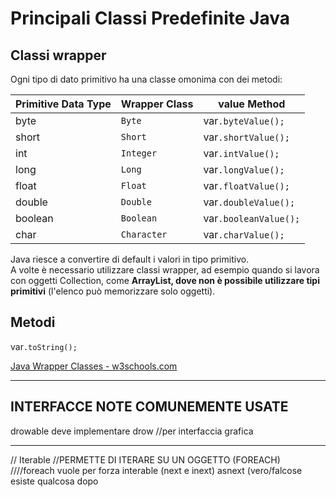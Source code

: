 # Principali Classi Predefinite Java

## Classi wrapper
Ogni tipo di dato primitivo ha una classe omonima con dei metodi:

Primitive Data Type | Wrapper Class | value Method
-----	| ----			| -
byte 	| `Byte`		| var`.byteValue();`
short 	| `Short`		| var`.shortValue();`
int 	| `Integer`		| var`.intValue();`
long 	| `Long`		| var`.longValue();`
float 	| `Float`		| var`.floatValue();`
double 	| `Double`		| var`.doubleValue();`
boolean | `Boolean`		| var`.booleanValue();`
char 	| `Character`	| var`.charValue();`

Java riesce a convertire di default i valori in tipo primitivo.  
A volte è necessario utilizzare classi wrapper, ad esempio quando si lavora con oggetti Collection, come **ArrayList, dove non è possibile utilizzare tipi primitivi** (l'elenco può memorizzare solo oggetti).

## Metodi

var`.toString();`

[Java Wrapper Classes - w3schools.com](https://www.w3schools.com/java/java_wrapper_classes.asp)

---
## INTERFACCE NOTE COMUNEMENTE USATE  
drowable deve implementare drow //per interfaccia grafica  

---
// Iterable //PERMETTE DI ITERARE SU UN OGGETTO (FOREACH)  
////foreach vuole per forza interable (next e inext) asnext (vero/falcose esiste qualcosa dopo  